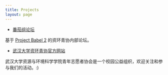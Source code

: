 ```yaml
---
title: Projects
layout: page
---
```


- <a href="http://bbs.sresyouth.com/" target = "_blank">番茄组论坛</a>

 基于 [Project Babel 2](https://github.com/livid/v2ex) 的资环青协内部论坛。

- <a href="http://www.sresyouth.com/" target = "_blank">武汉大学资环青协官方网站</a>

 武汉大学资源与环境科学学院青年志愿者协会是一个校园公益组织，欢迎关注和参与我们的活动。:) 